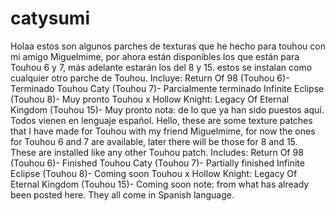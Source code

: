 # catysumi
  Holaa estos son algunos parches de texturas que he hecho para touhou con mi amigo Miguelmime, por ahora están disponibles los que están para Touhou 6 y 7, más adelante estarán los del 8 y 15. estos se instalan como cualquier otro parche de Touhou. Incluye: Return Of 98 (Touhou 6)- Terminado Touhou Caty (Touhou 7)- Parcialmente terminado Infinite Eclipse (Touhou 8)- Muy pronto Touhou x Hollow Knight: Legacy Of Eternal Kingdom (Touhou 15)- Muy pronto nota: de lo que ya han sido puestos aquí. Todos vienen en lenguaje español.   Hello, these are some texture patches that I have made for Touhou with my friend Miguelmime, for now the ones for Touhou 6 and 7 are available, later there will be those for 8 and 15. These are installed like any other Touhou patch. Includes: Return Of 98 (Touhou 6)- Finished Touhou Caty (Touhou 7)- Partially finished Infinite Eclipse (Touhou 8)- Coming soon Touhou x Hollow Knight: Legacy Of Eternal Kingdom (Touhou 15)- Coming soon note: from what has already been posted here. They all come in Spanish language.
